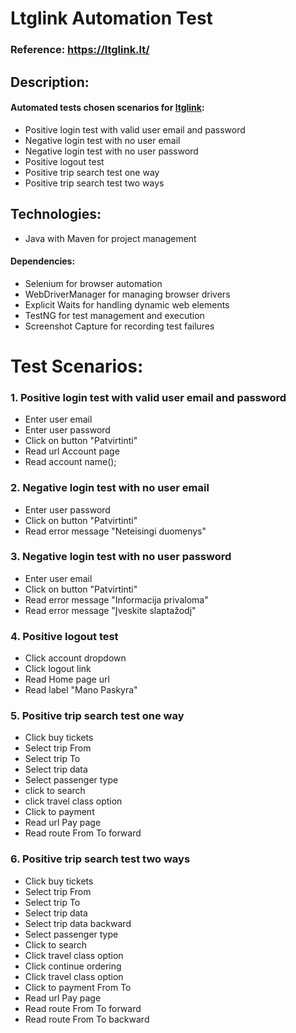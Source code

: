 # Ltglink Automation Test

### Reference: https://ltglink.lt/

## Description:

#### Automated tests chosen scenarios for [ltglink](https://ltglink.lt/):

* Positive login test with valid user email and password
* Negative login test with no user email
* Negative login test with no user password
* Positive logout test
* Positive trip search test one way
* Positive trip search test two ways

## Technologies:

* Java with Maven for project management

#### Dependencies:

* Selenium for browser automation
* WebDriverManager for managing browser drivers
* Explicit Waits for handling dynamic web elements
* TestNG for test management and execution
* Screenshot Capture for recording test failures

# Test Scenarios:

### 1. Positive login test with valid user email and password

* Enter user email
* Enter user password
* Click on button "Patvirtinti"
* Read url Account page
* Read account name();

### 2. Negative login test with no user email

* Enter user password
* Click on button "Patvirtinti"
* Read error message "Neteisingi duomenys"

### 3. Negative login test with no user password

* Enter user email
* Click on button "Patvirtinti"
* Read error message "Informacija privaloma"
* Read error message "Įveskite slaptažodį"

### 4. Positive logout test

* Click account dropdown
* Click logout link
* Read Home page url
* Read label "Mano Paskyra"

### 5. Positive trip search test one way

* Click buy tickets
* Select trip From
* Select trip To
* Select trip data
* Select passenger type
* click to search
* click travel class option
* Click to payment
* Read url Pay page
* Read route From To forward

### 6. Positive trip search test two ways

* Click buy tickets
* Select trip From
* Select trip To
* Select trip data
* Select trip data backward
* Select passenger type
* Click to search
* Click travel class option
* Click continue ordering
* Click travel class option
* Click to payment From To
* Read url Pay page
* Read route From To forward
* Read route From To backward



